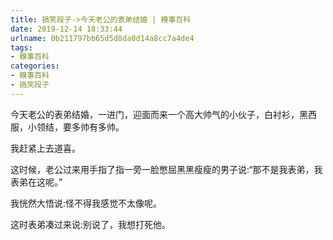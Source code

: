```yaml
---
title: 搞笑段子->今天老公的表弟结婚 | 糗事百科
date: 2019-12-14 18:33:44
urlname: 0b211797bb65d5d8da0d14a8cc7a4de4
tags: 
- 糗事百科
categories:
- 糗事百科
- 搞笑段子
---
```

今天老公的表弟结婚，一进门，迎面而来一个高大帅气的小伙子，白衬衫，黑西服，小领结，要多帅有多帅。

我赶紧上去道喜。

这时候，老公过来用手指了指一旁一脸憋屈黑黑瘦瘦的男子说:“那不是我表弟，我表弟在这呢。”

我恍然大悟说:怪不得我感觉不太像呢。

这时表弟凑过来说:别说了，我想打死他。


